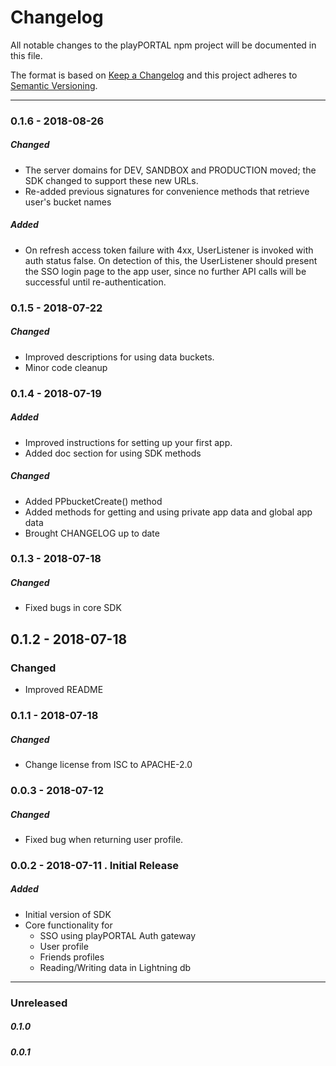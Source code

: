 # Changelog
All notable changes to the playPORTAL npm project will be documented in this file.

The format is based on [Keep a Changelog](http://keepachangelog.com/en/1.0.0/)
and this project adheres to [Semantic Versioning](http://semver.org/spec/v2.0.0.html).

----
### 0.1.6 - 2018-08-26
##### Changed
- The server domains for DEV, SANDBOX and PRODUCTION moved; the SDK changed to support these new URLs.
- Re-added previous signatures for convenience methods that retrieve user's bucket names

##### Added
- On refresh access token failure with 4xx, UserListener is invoked with auth status false. On detection of this, the UserListener should present the SSO login page to the app user, since no further API calls will be successful until re-authentication.

### 0.1.5 - 2018-07-22
##### Changed
- Improved descriptions for using data buckets.
- Minor code cleanup


### 0.1.4 - 2018-07-19
##### Added
- Improved instructions for setting up your first app.
- Added doc section for using SDK methods

##### Changed
- Added PPbucketCreate() method
- Added methods for getting and using private app data and global app data
- Brought CHANGELOG up to date


### 0.1.3 - 2018-07-18
##### Changed
- Fixed bugs in core SDK


## 0.1.2 - 2018-07-18
### Changed
- Improved README


### 0.1.1 - 2018-07-18
##### Changed
- Change license from ISC to APACHE-2.0


### 0.0.3 - 2018-07-12
##### Changed
- Fixed bug when returning user profile.


### 0.0.2 - 2018-07-11 . Initial Release
##### Added

- Initial version of SDK
- Core functionality for
  - SSO using playPORTAL Auth gateway
  - User profile
  - Friends profiles
  - Reading/Writing data in Lightning db

----

### Unreleased
##### 0.1.0
##### 0.0.1
